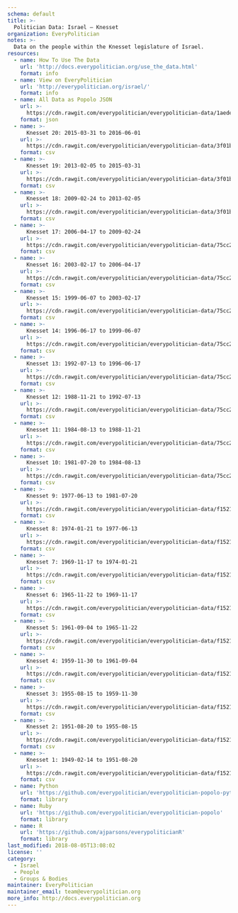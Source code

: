 ```yaml
---
schema: default
title: >-
  Politician Data: Israel — Knesset
organization: EveryPolitician
notes: >-
  Data on the people within the Knesset legislature of Israel.
resources:
  - name: How To Use The Data
    url: 'http://docs.everypolitician.org/use_the_data.html'
    format: info
  - name: View on EveryPolitician
    url: 'http://everypolitician.org/israel/'
    format: info
  - name: All Data as Popolo JSON
    url: >-
      https://cdn.rawgit.com/everypolitician/everypolitician-data/1aede6b65bc7e386b9c79d525dabb9cdb2c318ed/data/Israel/Knesset/ep-popolo-v1.0.json
    format: json
  - name: >-
      Knesset 20: 2015-03-31 to 2016-06-01
    url: >-
      https://cdn.rawgit.com/everypolitician/everypolitician-data/3f01b67bc5ea3da4793f032a6f435965e7b43eac/data/Israel/Knesset/term-20.csv
    format: csv
  - name: >-
      Knesset 19: 2013-02-05 to 2015-03-31
    url: >-
      https://cdn.rawgit.com/everypolitician/everypolitician-data/3f01b67bc5ea3da4793f032a6f435965e7b43eac/data/Israel/Knesset/term-19.csv
    format: csv
  - name: >-
      Knesset 18: 2009-02-24 to 2013-02-05
    url: >-
      https://cdn.rawgit.com/everypolitician/everypolitician-data/3f01b67bc5ea3da4793f032a6f435965e7b43eac/data/Israel/Knesset/term-18.csv
    format: csv
  - name: >-
      Knesset 17: 2006-04-17 to 2009-02-24
    url: >-
      https://cdn.rawgit.com/everypolitician/everypolitician-data/75cc2ea663f45ed4dd3bd2526a26212419166c36/data/Israel/Knesset/term-17.csv
    format: csv
  - name: >-
      Knesset 16: 2003-02-17 to 2006-04-17
    url: >-
      https://cdn.rawgit.com/everypolitician/everypolitician-data/75cc2ea663f45ed4dd3bd2526a26212419166c36/data/Israel/Knesset/term-16.csv
    format: csv
  - name: >-
      Knesset 15: 1999-06-07 to 2003-02-17
    url: >-
      https://cdn.rawgit.com/everypolitician/everypolitician-data/75cc2ea663f45ed4dd3bd2526a26212419166c36/data/Israel/Knesset/term-15.csv
    format: csv
  - name: >-
      Knesset 14: 1996-06-17 to 1999-06-07
    url: >-
      https://cdn.rawgit.com/everypolitician/everypolitician-data/75cc2ea663f45ed4dd3bd2526a26212419166c36/data/Israel/Knesset/term-14.csv
    format: csv
  - name: >-
      Knesset 13: 1992-07-13 to 1996-06-17
    url: >-
      https://cdn.rawgit.com/everypolitician/everypolitician-data/75cc2ea663f45ed4dd3bd2526a26212419166c36/data/Israel/Knesset/term-13.csv
    format: csv
  - name: >-
      Knesset 12: 1988-11-21 to 1992-07-13
    url: >-
      https://cdn.rawgit.com/everypolitician/everypolitician-data/75cc2ea663f45ed4dd3bd2526a26212419166c36/data/Israel/Knesset/term-12.csv
    format: csv
  - name: >-
      Knesset 11: 1984-08-13 to 1988-11-21
    url: >-
      https://cdn.rawgit.com/everypolitician/everypolitician-data/75cc2ea663f45ed4dd3bd2526a26212419166c36/data/Israel/Knesset/term-11.csv
    format: csv
  - name: >-
      Knesset 10: 1981-07-20 to 1984-08-13
    url: >-
      https://cdn.rawgit.com/everypolitician/everypolitician-data/75cc2ea663f45ed4dd3bd2526a26212419166c36/data/Israel/Knesset/term-10.csv
    format: csv
  - name: >-
      Knesset 9: 1977-06-13 to 1981-07-20
    url: >-
      https://cdn.rawgit.com/everypolitician/everypolitician-data/f1521d24009507e81b04948930a759838418b468/data/Israel/Knesset/term-9.csv
    format: csv
  - name: >-
      Knesset 8: 1974-01-21 to 1977-06-13
    url: >-
      https://cdn.rawgit.com/everypolitician/everypolitician-data/f1521d24009507e81b04948930a759838418b468/data/Israel/Knesset/term-8.csv
    format: csv
  - name: >-
      Knesset 7: 1969-11-17 to 1974-01-21
    url: >-
      https://cdn.rawgit.com/everypolitician/everypolitician-data/f1521d24009507e81b04948930a759838418b468/data/Israel/Knesset/term-7.csv
    format: csv
  - name: >-
      Knesset 6: 1965-11-22 to 1969-11-17
    url: >-
      https://cdn.rawgit.com/everypolitician/everypolitician-data/f1521d24009507e81b04948930a759838418b468/data/Israel/Knesset/term-6.csv
    format: csv
  - name: >-
      Knesset 5: 1961-09-04 to 1965-11-22
    url: >-
      https://cdn.rawgit.com/everypolitician/everypolitician-data/f1521d24009507e81b04948930a759838418b468/data/Israel/Knesset/term-5.csv
    format: csv
  - name: >-
      Knesset 4: 1959-11-30 to 1961-09-04
    url: >-
      https://cdn.rawgit.com/everypolitician/everypolitician-data/f1521d24009507e81b04948930a759838418b468/data/Israel/Knesset/term-4.csv
    format: csv
  - name: >-
      Knesset 3: 1955-08-15 to 1959-11-30
    url: >-
      https://cdn.rawgit.com/everypolitician/everypolitician-data/f1521d24009507e81b04948930a759838418b468/data/Israel/Knesset/term-3.csv
    format: csv
  - name: >-
      Knesset 2: 1951-08-20 to 1955-08-15
    url: >-
      https://cdn.rawgit.com/everypolitician/everypolitician-data/f1521d24009507e81b04948930a759838418b468/data/Israel/Knesset/term-2.csv
    format: csv
  - name: >-
      Knesset 1: 1949-02-14 to 1951-08-20
    url: >-
      https://cdn.rawgit.com/everypolitician/everypolitician-data/f1521d24009507e81b04948930a759838418b468/data/Israel/Knesset/term-1.csv
    format: csv
  - name: Python
    url: 'https://github.com/everypolitician/everypolitician-popolo-python'
    format: library
  - name: Ruby
    url: 'https://github.com/everypolitician/everypolitician-popolo'
    format: library
  - name: R
    url: 'https://github.com/ajparsons/everypoliticianR'
    format: library
last_modified: 2018-08-05T13:08:02
license: ''
category:
  - Israel
  - People
  - Groups & Bodies
maintainer: EveryPolitician
maintainer_email: team@everypolitician.org
more_info: http://docs.everypolitician.org
---
```

